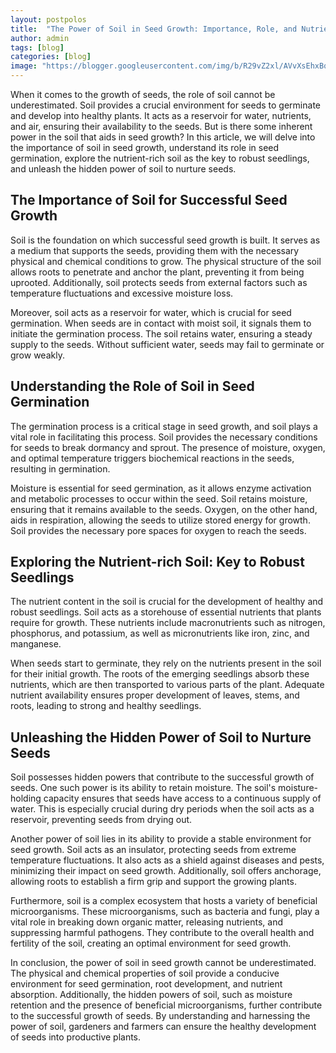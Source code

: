 ```yaml
---
layout: postpolos
title:  "The Power of Soil in Seed Growth: Importance, Role, and Nutrient-rich Benefits"
author: admin
tags: [blog]
categories: [blog]
image: "https://blogger.googleusercontent.com/img/b/R29vZ2xl/AVvXsEhxBqTqdHfg7uf-1qjP0IlW3h3kSKRvnam685zMKQ7jsxuRxSWSKnxhQ-X5FQ6tprsBJIqJUVkqvbeRJXJj6BHRQabZ9sQFSaF1BUEX8oo76JC6r3WOvUjgLp1A4xsY4nBGh_bQtdKRYEsxpNJOVRTRpGlybgNSqoluGovYoBHI37HdZCHNQTh9sVuLogDz/s1600/20240330_160134.jpg"
---
```


<p>When it comes to the growth of seeds, the role of soil cannot be underestimated. Soil provides a crucial environment for seeds to germinate and develop into healthy plants. It acts as a reservoir for water, nutrients, and air, ensuring their availability to the seeds. But is there some inherent power in the soil that aids in seed growth? In this article, we will delve into the importance of soil in seed growth, understand its role in seed germination, explore the nutrient-rich soil as the key to robust seedlings, and unleash the hidden power of soil to nurture seeds.</p>
<h2>The Importance of Soil for Successful Seed Growth</h2>
<p>Soil is the foundation on which successful seed growth is built. It serves as a medium that supports the seeds, providing them with the necessary physical and chemical conditions to grow. The physical structure of the soil allows roots to penetrate and anchor the plant, preventing it from being uprooted. Additionally, soil protects seeds from external factors such as temperature fluctuations and excessive moisture loss.</p>
<p>Moreover, soil acts as a reservoir for water, which is crucial for seed germination. When seeds are in contact with moist soil, it signals them to initiate the germination process. The soil retains water, ensuring a steady supply to the seeds. Without sufficient water, seeds may fail to germinate or grow weakly.</p>
<h2>Understanding the Role of Soil in Seed Germination</h2>
<p>The germination process is a critical stage in seed growth, and soil plays a vital role in facilitating this process. Soil provides the necessary conditions for seeds to break dormancy and sprout. The presence of moisture, oxygen, and optimal temperature triggers biochemical reactions in the seeds, resulting in germination.</p>
<p>Moisture is essential for seed germination, as it allows enzyme activation and metabolic processes to occur within the seed. Soil retains moisture, ensuring that it remains available to the seeds. Oxygen, on the other hand, aids in respiration, allowing the seeds to utilize stored energy for growth. Soil provides the necessary pore spaces for oxygen to reach the seeds.</p>
<h2>Exploring the Nutrient-rich Soil: Key to Robust Seedlings</h2>
<p>The nutrient content in the soil is crucial for the development of healthy and robust seedlings. Soil acts as a storehouse of essential nutrients that plants require for growth. These nutrients include macronutrients such as nitrogen, phosphorus, and potassium, as well as micronutrients like iron, zinc, and manganese.</p>
<p>When seeds start to germinate, they rely on the nutrients present in the soil for their initial growth. The roots of the emerging seedlings absorb these nutrients, which are then transported to various parts of the plant. Adequate nutrient availability ensures proper development of leaves, stems, and roots, leading to strong and healthy seedlings.</p>
<h2>Unleashing the Hidden Power of Soil to Nurture Seeds</h2>
<p>Soil possesses hidden powers that contribute to the successful growth of seeds. One such power is its ability to retain moisture. The soil's moisture-holding capacity ensures that seeds have access to a continuous supply of water. This is especially crucial during dry periods when the soil acts as a reservoir, preventing seeds from drying out.</p>
<p>Another power of soil lies in its ability to provide a stable environment for seed growth. Soil acts as an insulator, protecting seeds from extreme temperature fluctuations. It also acts as a shield against diseases and pests, minimizing their impact on seed growth. Additionally, soil offers anchorage, allowing roots to establish a firm grip and support the growing plants.</p>
<p>Furthermore, soil is a complex ecosystem that hosts a variety of beneficial microorganisms. These microorganisms, such as bacteria and fungi, play a vital role in breaking down organic matter, releasing nutrients, and suppressing harmful pathogens. They contribute to the overall health and fertility of the soil, creating an optimal environment for seed growth.</p>
<p>In conclusion, the power of soil in seed growth cannot be underestimated. The physical and chemical properties of soil provide a conducive environment for seed germination, root development, and nutrient absorption. Additionally, the hidden powers of soil, such as moisture retention and the presence of beneficial microorganisms, further contribute to the successful growth of seeds. By understanding and harnessing the power of soil, gardeners and farmers can ensure the healthy development of seeds into productive plants.</p>

